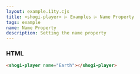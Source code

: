```yaml
---
layout: example.11ty.cjs
title: <shogi-player> ⌲ Examples ⌲ Name Property
tags: example
name: Name Property
description: Setting the name property
---
```


<shogi-player name="Earth"></shogi-player>

<h3>HTML</h3>

```html
<shogi-player name="Earth"></shogi-player>
```
